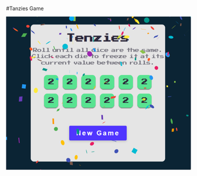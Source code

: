 #Tanzies Game 


![alt text](https://github.com/Khaled-Sa1em/tanzies/blob/main/tanziesGame.png?raw=true)
